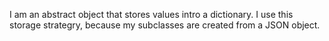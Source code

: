 I am an abstract object that stores values intro a dictionary. 
I use this storage strategry, because my subclasses are created from a JSON object.
